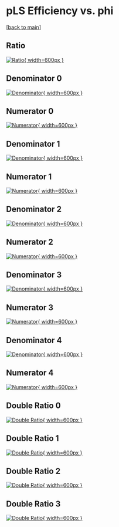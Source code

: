 # pLS Efficiency vs. phi

[[back to main](./)]



## Ratio

[![Ratio](../mtv/var/pLS_base_321_-1_eff_phi.png){ width=600px }](../mtv/var/pLS_base_321_-1_eff_phi.pdf)

## Denominator 0

[![Denominator](../mtv/den/pLS_base_321_-1_eff_phi_den0.png){ width=600px }](../mtv/den/pLS_base_321_-1_eff_phi_den0.pdf)

## Numerator 0

[![Numerator](../mtv/num/pLS_base_321_-1_eff_phi_num0.png){ width=600px }](../mtv/num/pLS_base_321_-1_eff_phi_num0.pdf)

## Denominator 1

[![Denominator](../mtv/den/pLS_base_321_-1_eff_phi_den1.png){ width=600px }](../mtv/den/pLS_base_321_-1_eff_phi_den1.pdf)

## Numerator 1

[![Numerator](../mtv/num/pLS_base_321_-1_eff_phi_num1.png){ width=600px }](../mtv/num/pLS_base_321_-1_eff_phi_num1.pdf)

## Denominator 2

[![Denominator](../mtv/den/pLS_base_321_-1_eff_phi_den2.png){ width=600px }](../mtv/den/pLS_base_321_-1_eff_phi_den2.pdf)

## Numerator 2

[![Numerator](../mtv/num/pLS_base_321_-1_eff_phi_num2.png){ width=600px }](../mtv/num/pLS_base_321_-1_eff_phi_num2.pdf)

## Denominator 3

[![Denominator](../mtv/den/pLS_base_321_-1_eff_phi_den3.png){ width=600px }](../mtv/den/pLS_base_321_-1_eff_phi_den3.pdf)

## Numerator 3

[![Numerator](../mtv/num/pLS_base_321_-1_eff_phi_num3.png){ width=600px }](../mtv/num/pLS_base_321_-1_eff_phi_num3.pdf)

## Denominator 4

[![Denominator](../mtv/den/pLS_base_321_-1_eff_phi_den4.png){ width=600px }](../mtv/den/pLS_base_321_-1_eff_phi_den4.pdf)

## Numerator 4

[![Numerator](../mtv/num/pLS_base_321_-1_eff_phi_num4.png){ width=600px }](../mtv/num/pLS_base_321_-1_eff_phi_num4.pdf)

## Double Ratio 0

[![Double Ratio](../mtv/ratio/pLS_base_321_-1_eff_phi_ratio0.png){ width=600px }](../mtv/ratio/pLS_base_321_-1_eff_phi_ratio0.pdf)

## Double Ratio 1

[![Double Ratio](../mtv/ratio/pLS_base_321_-1_eff_phi_ratio1.png){ width=600px }](../mtv/ratio/pLS_base_321_-1_eff_phi_ratio1.pdf)

## Double Ratio 2

[![Double Ratio](../mtv/ratio/pLS_base_321_-1_eff_phi_ratio2.png){ width=600px }](../mtv/ratio/pLS_base_321_-1_eff_phi_ratio2.pdf)

## Double Ratio 3

[![Double Ratio](../mtv/ratio/pLS_base_321_-1_eff_phi_ratio3.png){ width=600px }](../mtv/ratio/pLS_base_321_-1_eff_phi_ratio3.pdf)

